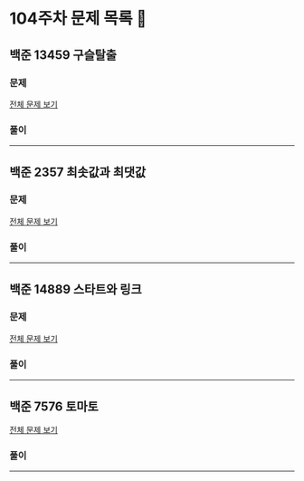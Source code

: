 # 104주차 문제 목록 📝

## 백준 13459 구슬탈출

### 문제

[전체 문제 보기](https://www.acmicpc.net/problem/13459)    

### 풀이

___

## 백준 2357 최솟값과 최댓값

### 문제

[전체 문제 보기](https://www.acmicpc.net/problem/2357)

### 풀이

___

## 백준 14889 스타트와 링크

### 문제

[전체 문제 보기](https://www.acmicpc.net/problem/14889)

### 풀이

___

## 백준 7576 토마토
[전체 문제 보기](https://www.acmicpc.net/problem/7576)

### 풀이

___
